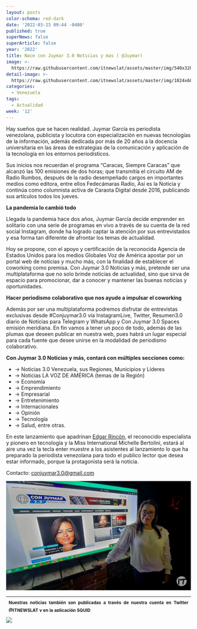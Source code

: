 ```yaml
---
layout: posts
color-schema: red-dark
date: '2022-03-23 09:44 -0400'
published: true
superNews: false
superArticle: false
year: '2022'
title: Nace con Juymar 3.0 Noticias y mas ( @Juymar)
image: >-
  https://raw.githubusercontent.com/itnewslat/assets/master/img/540x320/Juymar-Garcia-p.jpg
detail-image: >-
  https://raw.githubusercontent.com/itnewslat/assets/master/img/1024x680/Juymar-Garcia-g.jpg
categories:
  - Venezuela
tags:
  - Actualidad
week: '12'
---
```

Hay sueños que se hacen realidad. Juymar García es periodista venezolana, 
publicista y locutora con especialización en nuevas tecnologías de la información, 
además dedicada por más de 20 años a la docencia universitaria en las áreas de 
estrategias de la comunicación y aplicación de la tecnología en los entornos 
periodísticos.

Sus inicios nos recuerdan el programa “Caracas, Siempre Caracas” que alcanzó las
100 emisiones de dos horas; que transmitía el circuito AM de Radio Rumbos, después 
de la radio desempeñado cargos en importantes medios como editora, entre ellos 
Fedecámaras Radio, Así es la Noticia y continúa como columnista activa de Caraota 
Digital desde 2016, publicando sus artículos todos los jueves.

**La pandemia lo cambió todo**

Llegada la pandemia hace dos años, Juymar García decide emprender en solitario 
con una serie de programas en vivo a través de su cuenta de la red social Instagram, 
donde ha logrado captar la atención por sus entrevistados y esa forma tan diferente 
de afrontar los temas de actualidad.

Hoy se propone, con el apoyo y certificación de la reconocida Agencia de Estados 
Unidos para los medios Globales Voz de América apostar por un portal web de 
noticias y mucho más, con la finalidad de establecer el coworking como premisa.
Con Juymar 3.0 Noticias y más, pretende ser una multiplataforma que no solo brinde 
noticias de actualidad, sino que sirva de espacio para promocionar, dar a conocer y 
mantener las buenas noticias y oportunidades.

**Hacer periodismo colaborativo que nos ayude a impulsar el coworking**

Además por ser una multiplataforma podremos disfrutar de entrevistas exclusivas 
desde #Conjuymar3.0 vía InstagramLive, Twitter, Resumen3.0 diario de Noticias 
para Telegram y WhatsApp y Con Juymar 3.0 Spaces emisión meridiana.
En fin vamos a tener un poco de todo, además de las plumas que deseen publicar en 
nuestra web, pues habrá un lugar especial para cada fuente que desee unirse en la 
modalidad de periodismo colaborativo.

**Con Juymar 3.0 Noticias y más, contará con múltiples secciones como:**

- → Noticias 3.0 Venezuela, sus Regiones, Municipios y Líderes 
- → Noticias LA VOZ DE AMÉRICA (temas de la Región)
- → Economía
- → Emprendimiento
- → Empresarial 
- → Entretenimiento
- → Internacionales
- → Opinión
- → Tecnología
- → Salud, entre otras.

En este lanzamiento que apadrinan [Edgar Rincón](http://itnews.lat/), el reconocido especialista y 
pionero en tecnología y la Miss International Michelle Bertolini, estará al aire una vez 
la tecla enter muestre a los asistentes al lanzamiento lo que ha preparado la periodista 
venezolana para todo el publico lector que desea estar informado, porque la 
protagonista será la noticia.

Contacto: [conjuymar3.0@gmail.com](mailto://conjuymar3.0@gmail.com)

![](https://raw.githubusercontent.com/itnewslat/assets/master/img/540x320/Juymar-Garcia-p.jpg)

<table style="height: 42px;" width="569">
<tbody>
<tr>
<td style="text-align: justify;"><sub><strong>Nuestras noticias también son publicadas a través de nuestra cuenta en Twitter <a href="https://twitter.com/itnewslat?lang=es">@ITNEWSLAT</a> y en la aplicación <a href="https://squidapp.co/en/">SQUID</a></strong></sub></td>
</tr>
</tbody>
</table>

<img src="https://tracker.metricool.com/c3po.jpg?hash=56f88a41e39ab42c063cc51676587a04"/>
